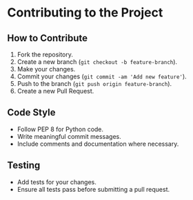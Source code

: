 # Contributing to the Project

## How to Contribute

1. Fork the repository.
2. Create a new branch (`git checkout -b feature-branch`).
3. Make your changes.
4. Commit your changes (`git commit -am 'Add new feature'`).
5. Push to the branch (`git push origin feature-branch`).
6. Create a new Pull Request.

## Code Style

- Follow PEP 8 for Python code.
- Write meaningful commit messages.
- Include comments and documentation where necessary.

## Testing

- Add tests for your changes.
- Ensure all tests pass before submitting a pull request.
